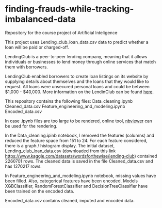 # finding-frauds-while-tracking-imbalanced-data
Repository for the course project of Artificial Inteligence

This project uses Lending_club_loan_data.csv data to predict whether a loan will be paid or charged-off. 

LendingClub is a peer-to-peer lending company, meaning that it allows individuals or businesses to lend money through online services that match them with borrowers. 

LendingClub enabled borrowers to create loan listings on its website by supplying details about themselves and the loans that they would like to request. All loans were unsecured personal loans and could be between $1,000 - $40,000.
More information on the LendinClub can be found [here](https://en.wikipedia.org/wiki/LendingClub#Overview).

This repository contains the following files:
Data_cleaning.ipynb
Cleaned_data.csv
Feature_engineering_and_modeling.ipynb
Encoded_data.csv

In case .ipynb files are too large to be rendered, online tool, [nbviewer](https://nbviewer.org/) can be used for the rendering.

In the Data_cleaning.ipinb notebook, I removed the features (columns) and reduced the feature space from 151 to 24. For each feature considered, there is a graph / histogram display. The initial dataset, Lending_club_loan_data.csv (downloaded from this link https://www.kaggle.com/datasets/wordsforthewise/lending-club) contained 2260701 rows. The cleaned data is saved in the file Cleaned_data.csv and has 1270217 rows.


In Feature_engineering_and_modeling.ipynb notebook, missing values have been filled. Also, categorical features have been encoded.
Models XGBClassifier, RandomForestClassifier and DecisionTreeClassifier have been trained on the encoded data.

Encoded_data.csv contains cleaned, imputed and encoded data.
